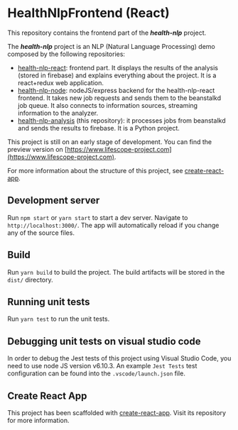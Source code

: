  <!-- [![Build Status][travis-badge]][travis-badge-url] 
[![Coverage Status][coveralls-badge]][coveralls-badge-url]
[![Dependency Status][david-badge]][david-badge-url]
[![devDependency Status][david-dev-badge]][david-dev-badge-url]

[travis-badge]: https://travis-ci.org/fjrd84/health-nlp-frontend.svg?branch=master
[travis-badge-url]: https://travis-ci.org/fjrd84/health-nlp-frontend
[coveralls-badge]: https://coveralls.io/repos/github/fjrd84/health-nlp-frontend/badge.svg?branch=master
[coveralls-badge-url]: https://coveralls.io/github/fjrd84/health-nlp-frontend?branch=master
[david-badge]: https://david-dm.org/fjrd84/health-nlp-frontend.svg
[david-badge-url]: https://david-dm.org/fjrd84/health-nlp-frontend
[david-dev-badge]: https://david-dm.org/fjrd84/health-nlp-frontend/dev-status.svg
[david-dev-badge-url]: https://david-dm.org/fjrd84/health-nlp-frontend?type=dev -->

# HealthNlpFrontend (React)

This repository contains the frontend part of the ***health-nlp*** project.

The ***health-nlp*** project is an NLP (Natural Language Processing) demo composed by the following repositories:

- [health-nlp-react](https://github.com/fjrd84/health-nlp-react): frontend part. It displays the results of the analysis (stored in firebase) and explains everything about the project. It is a react+redux web application.
- [health-nlp-node](https://github.com/fjrd84/health-nlp-node): nodeJS/express backend for the health-nlp-react frontend. It takes new job requests and sends them to the beanstalkd job queue. It also connects to information sources, streaming information to the analyzer.
- [health-nlp-analysis](https://github.com/fjrd84/health-nlp-analysis) (this repository): it processes jobs from beanstalkd and sends the results to firebase. It is a Python project.

This project is still on an early stage of development. You can find the preview version on [https://www.lifescope-project.com](https://www.lifescope-project.com).

For more information about the structure of this project, see [create-react-app](https://github.com/facebookincubator/create-react-app/blob/master/packages/react-scripts/template/README.md).

## Development server

Run `npm start` or `yarn start` to start a dev server. Navigate to `http://localhost:3000/`. The app will automatically reload if you change any of the source files.

## Build

Run `yarn build` to build the project. The build artifacts will be stored in the `dist/` directory.

## Running unit tests

Run `yarn test` to run the unit tests.

## Debugging unit tests on visual studio code

In order to debug the Jest tests of this project using Visual Studio Code, you need to use node JS version v6.10.3. An example `Jest Tests` test configuration can be found into the `.vscode/launch.json` file.

## Create React App

This project has been scaffolded with [create-react-app](https://github.com/facebookincubator/create-react-app). Visit its repository for more information.
